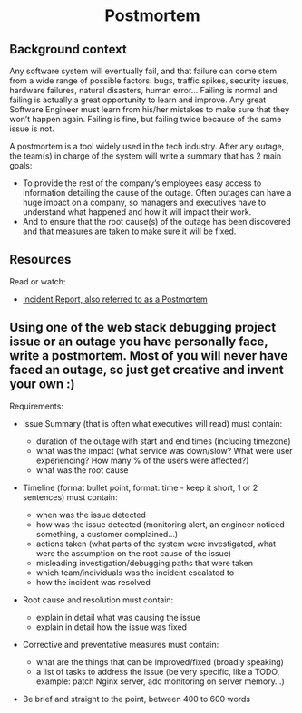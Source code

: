 # <center>Postmortem</center>

## Background context
Any software system will eventually fail, and that failure can come stem from a wide range of possible factors: bugs, traffic spikes, security issues, hardware failures, natural disasters, human error… Failing is normal and failing is actually a great opportunity to learn and improve. Any great Software Engineer must learn from his/her mistakes to make sure that they won’t happen again. Failing is fine, but failing twice because of the same issue is not.

A postmortem is a tool widely used in the tech industry. After any outage, the team(s) in charge of the system will write a summary that has 2 main goals:

   * To provide the rest of the company’s employees easy access to information detailing the cause of the outage. Often outages can have a huge impact on a company, so managers and executives have to understand what happened and how it will impact their work.
   * And to ensure that the root cause(s) of the outage has been discovered and that measures are taken to make sure it will be fixed.

## Resources

Read or watch:

   * [Incident Report, also referred to as a Postmortem](https://sysadmincasts.com/episodes/20-how-to-write-an-incident-report-postmortem)

## Using one of the web stack debugging project issue or an outage you have personally face, write a postmortem. Most of you will never have faced an outage, so just get creative and invent your own :)

Requirements:

   * Issue Summary (that is often what executives will read) must contain:
       * duration of the outage with start and end times (including timezone)
       * what was the impact (what service was down/slow? What were user experiencing? How many % of the users were affected?)
       * what was the root cause

   * Timeline (format bullet point, format: time - keep it short, 1 or 2 sentences) must contain:
       * when was the issue detected
       * how was the issue detected (monitoring alert, an engineer noticed something, a customer complained…)
       * actions taken (what parts of the system were investigated, what were the assumption on the root cause of the issue)
       * misleading investigation/debugging paths that were taken
       * which team/individuals was the incident escalated to
       * how the incident was resolved

   * Root cause and resolution must contain:
       * explain in detail what was causing the issue
       * explain in detail how the issue was fixed

   * Corrective and preventative measures must contain:
       * what are the things that can be improved/fixed (broadly speaking)
       * a list of tasks to address the issue (be very specific, like a TODO, example: patch Nginx server, add monitoring on server memory…)

   * Be brief and straight to the point, between 400 to 600 words
